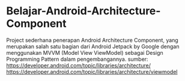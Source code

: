# Belajar-Android-Architecture-Component
Project sederhana penerapan Android Architecture Component, yang merupakan salah satu bagian dari Android Jetpack by Google dengan menggunakan MVVM (Model View ViewModel) sebagai Design Programming Pattern dalam pengembangannya. sumber: 
https://developer.android.com/topic/libraries/architecture/
https://developer.android.com/topic/libraries/architecture/viewmodel
